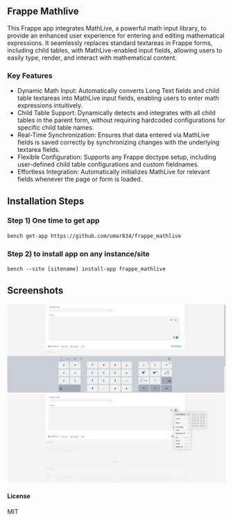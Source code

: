 ## Frappe Mathlive

This Frappe app integrates MathLive, a powerful math input library, to provide an enhanced user experience for entering and editing mathematical expressions. It seamlessly replaces standard textareas in Frappe forms, including child tables, with MathLive-enabled input fields, allowing users to easily type, render, and interact with mathematical content.

### Key Features
<ul>
  <li>Dynamic Math Input: Automatically converts Long Text fields and child table textareas into MathLive input fields, enabling users to enter math expressions intuitively.</li>
  <li>Child Table Support: Dynamically detects and integrates with all child tables in the parent form, without requiring hardcoded configurations for specific child table names.</li>
  <li>Real-Time Synchronization: Ensures that data entered via MathLive fields is saved correctly by synchronizing changes with the underlying textarea fields.</li>
  <li>Flexible Configuration: Supports any Frappe doctype setup, including user-defined child table configurations and custom fieldnames.</li>
  <li>Effortless Integration: Automatically initializes MathLive for relevant fields whenever the page or form is loaded.</li>
</ul>

## Installation Steps
### Step 1) One time to get app

```diff
bench get-app https://github.com/umar834/frappe_mathlive
```
### Step 2) to install app on any instance/site
```diff
bench --site [sitename] install-app frappe_mathlive
```

## Screenshots

![screenshot](frappe_mathlive_1.png)
![screenshot](frappe_mathlive_2.png)



#### License

MIT
